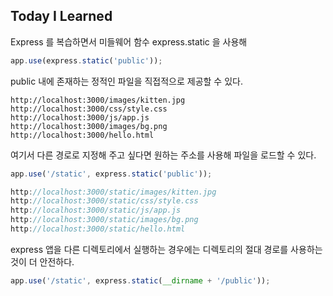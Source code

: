 ## Today I Learned



Express 를 복습하면서 미들웨어 함수 express.static 을 사용해

```javascript
app.use(express.static('public'));
```

public 내에 존재하는 정적인 파일을 직접적으로 제공할 수 있다.

```
http://localhost:3000/images/kitten.jpg
http://localhost:3000/css/style.css
http://localhost:3000/js/app.js
http://localhost:3000/images/bg.png
http://localhost:3000/hello.html
```

여기서 다른 경로로 지정해 주고 싶다면 원하는 주소를 사용해 파일을 로드할 수 있다.

```javascript
app.use('/static', express.static('public'));	

http://localhost:3000/static/images/kitten.jpg
http://localhost:3000/static/css/style.css
http://localhost:3000/static/js/app.js
http://localhost:3000/static/images/bg.png
http://localhost:3000/static/hello.html
```

express 앱을 다른 디렉토리에서 실행하는 경우에는 디렉토리의 절대 경로를 사용하는 것이 더 안전하다.

```javascript
app.use('/static', express.static(__dirname + '/public'));
```

